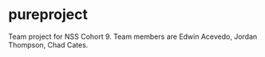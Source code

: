 # pureproject
Team project for NSS Cohort 9. Team members are Edwin Acevedo, Jordan Thompson, Chad Cates.
